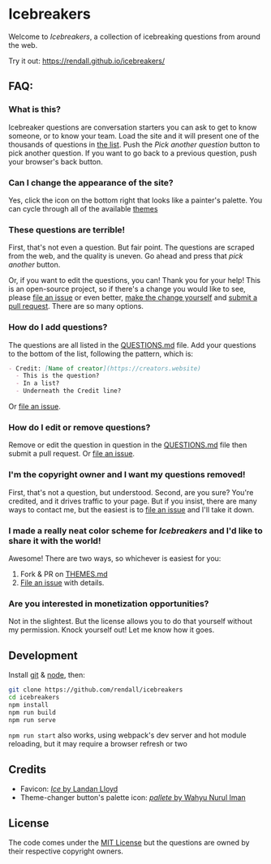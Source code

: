 # Icebreakers

Welcome to _Icebreakers_, a collection of icebreaking questions from around the web.

Try it out: <https://rendall.github.io/icebreakers/>

## FAQ:

### What is this?

Icebreaker questions are conversation starters you can ask to get to know someone, or to know your team. Load the site and it will present one of the thousands of questions in [the list](./QUESTIONS.md). Push the _Pick another question_ button to pick another question. If you want to go back to a previous question, push your browser's back button.

### Can I change the appearance of the site?

Yes, click the icon on the bottom right that looks like a painter's palette. You can cycle through all of the available [themes](./THEMES.md)

### These questions are terrible!

First, that's not even a question. But fair point. The questions are scraped from the web, and the quality is uneven. Go ahead and press that _pick another_ button.

Or, if you want to edit the questions, you can! Thank you for your help! This is an open-source project, so if there's a change you would like to see, please [file an issue](https://github.com/rendall/icebreakers/issues/new) or even better, [make the change yourself](https://docs.github.com/en/github/collaborating-with-pull-requests/getting-started/about-collaborative-development-models#fork-and-pull-model) and [submit a pull request](https://docs.github.com/en/github/collaborating-with-pull-requests/proposing-changes-to-your-work-with-pull-requests/about-pull-requests). There are so many options.

### How do I add questions?

The questions are all listed in the [QUESTIONS.md](./QUESTIONS.md) file. Add your questions to the bottom of the list, following the pattern, which is:

```markdown
- Credit: [Name of creator](https://creators.website)
  - This is the question?
  - In a list?
  - Underneath the Credit line?
```

Or [file an issue](https://github.com/rendall/icebreakers/issues/new).

### How do I edit or remove questions?

Remove or edit the question in question in the [QUESTIONS.md](./QUESTIONS.md) file then submit a pull request. Or [file an issue](https://github.com/rendall/icebreakers/issues/new).

### I'm the copyright owner and I want my questions removed!

First, that's not a question, but understood. Second, are you sure? You're credited, and it drives traffic to your page. But if you insist, there are many ways to contact me, but the easiest is to [file an issue](https://github.com/rendall/icebreakers/issues/new) and I'll take it down.

### I made a really neat color scheme for _Icebreakers_ and I'd like to share it with the world!

Awesome! There are two ways, so whichever is easiest for you:

1. Fork & PR on [THEMES.md](./THEMES.md)
1. [File an issue](https://github.com/rendall/icebreakers/issues/new) with details.

### Are you interested in monetization opportunities?

Not in the slightest. But the license allows you to do that yourself without my permission. Knock yourself out! Let me know how it goes.

## Development

Install [git](https://git-scm.com/book/en/v2/Getting-Started-Installing-Git) & [node](https://nodejs.org/en/download/), then:

```bash
git clone https://github.com/rendall/icebreakers
cd icebreakers
npm install
npm run build
npm run serve
```

`npm run start` also works, using webpack's dev server and hot module reloading, but it may require a browser refresh or two

## Credits

- Favicon: [_Ice_ by Landan Lloyd](https://thenounproject.com/term/ice/1412640/)
- Theme-changer button's palette icon: [_pallete_ by Wahyu Nurul Iman](https://thenounproject.com/term/pallete/2348307/)

## License

The code comes under the [MIT License](./LICENSE.md) but the questions are owned by their respective copyright owners.
